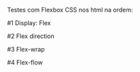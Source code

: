 Testes com Flexbox CSS nos html na ordem:


#1 Display: Flex

#2 Flex direction

#3 Flex-wrap

#4 Flex-flow
